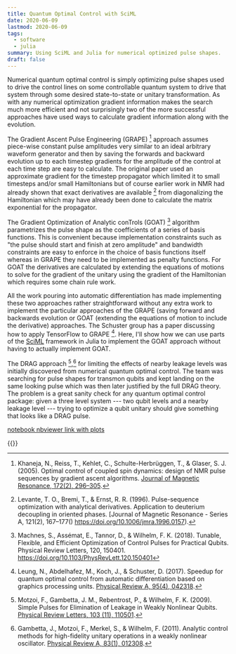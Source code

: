 ```yaml
---
title: Quantum Optimal Control with SciML
date: 2020-06-09
lastmod: 2020-06-09
tags:
  - software
  - julia
summary: Using SciML and Julia for numerical optimized pulse shapes.
draft: false
---
```


Numerical quantum optimal control is simply optimizing pulse shapes used to drive the control lines on some controllable quantum system to drive that system through some desired state-to-state or unitary transformation. As with any numerical optimization gradient information makes the search much more efficient and not surprisingly two of the more successful approaches have used ways to calculate gradient information along with the evolution.

The Gradient Ascent Pulse Engineering (GRAPE) [^1] approach assumes piece-wise constant pulse amplitudes very similar to an ideal arbitrary waveform generator and then by saving the forwards and backward evolution up to each timestep gradients for the amplitude of the control at each time step are easy to calculate. The original paper used an approximate gradient for the timestep propagator which limited it to small timesteps and/or small Hamiltonians but of course earlier work in NMR had already shown that exact derivatives are available [^2] from diagonalizing the Hamiltonian which may have already been done to calculate the matrix exponential for the propagator.

The Gradient Optimization of Analytic conTrols (GOAT) [^3] algorithm parametrizes the pulse shape as the coefficients of a series of basis functions. This is convenient because implementation constraints such as "the pulse should start and finish at zero amplitude" and bandwidth constraints are easy to enforce in the choice of basis functions itself whereas in GRAPE they need to be implemented as penalty functions. For GOAT the derivatives are calculated by extending the equations of motions to solve for the gradient of the unitary using the gradient of the Hamiltonian which requires some chain rule work.

All the work pouring into automatic differentiation has made implementing these two approaches rather straightforward without any extra work to implement the particular approaches of the GRAPE (saving forward and backwards evolution or GOAT (extending the equations of motion to include the derivative) approaches. The Schuster group has a paper discussing how to apply TensorFlow to GRAPE [^4]. Here, I'll show how we can use parts of the [SciML](https://sciml.ai/) framework in Julia to implement the GOAT approach without having to actually implement GOAT.

The DRAG approach [^5],[^6] for limiting the effects of nearby leakage levels was initially discovered from numerical quantum optimal control. The team was searching for pulse shapes for transmon qubits and kept landing on the same looking pulse which was then later justified by the full DRAG theory. The problem is a great sanity check for any quantum optimal control package: given a three level system --- two qubit levels and a nearby leakage level --- trying to optimize a qubit unitary should give something that looks like a DRAG pulse.

[notebook nbviewer link with plots](https://nbviewer.jupyter.org/gist/caryan/a6883325c5cf3ba0a5ae54fce0645613)

{{<gist caryan a6883325c5cf3ba0a5ae54fce0645613>}}


[^1]: Khaneja, N., Reiss, T., Kehlet, C., Schulte-Herbrüggen, T., & Glaser, S. J. (2005). Optimal control of coupled spin dynamics: design of NMR pulse sequences by gradient ascent algorithms. [Journal of Magnetic Resonance, 172(2), 296–305](https://doi.org/10.1016/j.jmr.2004.11.004).

[^2]: Levante, T. O., Bremi, T., & Ernst, R. R. (1996). Pulse-sequence optimization with analytical derivatives. Application to deuterium decoupling in oriented phases. [Journal of Magnetic Resonance - Series A, 121(2), 167–177() https://doi.org/10.1006/jmra.1996.0157).

[^3]: Machnes, S., Assémat, E., Tannor, D., & Wilhelm, F. K. (2018). Tunable, Flexible, and Efficient Optimization of Control Pulses for Practical Qubits. Physical Review Letters, 120, 150401. https://doi.org/10.1103/PhysRevLett.120.150401

[^4]: Leung, N., Abdelhafez, M., Koch, J., & Schuster, D. (2017). Speedup for quantum optimal control from automatic differentiation based on graphics processing units. [Physical Review A, 95(4), 042318](https://doi.org/10.1103/PhysRevA.95.042318).

[^5]: Motzoi, F., Gambetta, J. M., Rebentrost, P., & Wilhelm, F. K. (2009). Simple Pulses for Elimination of Leakage in Weakly Nonlinear Qubits. [Physical Review Letters, 103 (11), 110501](https://doi.org/10.1103/PhysRevLett.103.110501).

[^6]: Gambetta, J., Motzoi, F., Merkel, S., & Wilhelm, F. (2011). Analytic control methods for high-fidelity unitary operations in a weakly nonlinear oscillator. [Physical Review A, 83(1), 012308](https://doi.org/10.1103/PhysRevA.83.012308).
